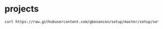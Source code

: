 # projects

``` bash
curl https://raw.githubusercontent.com/gbesancon/setup/master/setup/setup.sh | sh
```